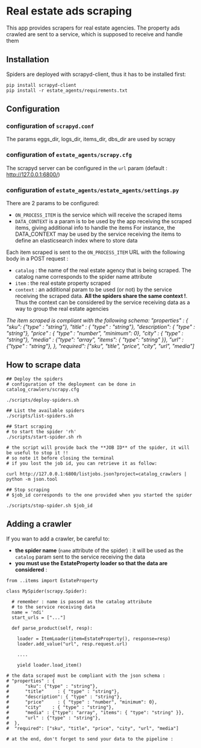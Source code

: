 # Real estate ads scraping

This app provides scrapers for real estate agencies.
The property ads crawled are sent to a service, which is supposed to receive and handle them

## Installation

Spiders are deployed with scrapyd-client, thus it has to be installed first:

```
pip install scrapyd-client
pip install -r estate_agents/requirements.txt
```

## Configuration

### configuration of `scrapyd.conf`
The params eggs_dir, logs_dir, items_dir, dbs_dir are used by scrapy

### configuration of `estate_agents/scrapy.cfg`
The scrapyd server can be configured in the `url` param (default : http://127.0.0.1:6800/)

### configuration of `estate_agents/estate_agents/settings.py`
There are 2 params to be configured:
* `ON_PROCESS_ITEM` is the service which will receive the scraped items
* `DATA_CONTEXT` is a param is to be used by the app receiving the scraped items, giving additional info to handle the items
For instance, the DATA_CONTEXT may be used by the service receiving the items to define an elasticsearch index where to store data

Each item scraped is sent to the `ON_PROCESS_ITEM` URL with the following body in a POST request :
* `catalog` : the name of the real estate agency that is being scraped. The catalog name corresponds to the spider name attribute
* `item` : the real estate property scraped
* `context` : an additional param to be used (or not) by the service receiving the scraped data. __All the spiders share the same context !__. Thus the context can be considered by the service receiving data as a way to group the real estate agencies 

_The item scraped is compliant with the following schema:
"properties" : {
      "sku": {"type" : "string"},
      "title"     : { "type" : "string"},
      "description": { "type" : "string"},
      "price"     : { "type" : "number", "minimum": 0},
      "city"    : { "type" : "string"},
      "media" : {"type": "array", "items": { "type": "string" }},
      "url" : {"type" : "string"},
  },
  "required": ["sku", "title", "price", "city", "url", "media"]_

## How to scrape data

```
## Deploy the spiders
# configuration of the deployment can be done in catalog_crawlers/scrapy.cfg

./scripts/deploy-spiders.sh

## List the available spiders
./scripts/list-spiders.sh

## Start scraping
# to start the spider 'rh'
./scripts/start-spider.sh rh

# the script will provide back the **JOB ID** of the spider, it will be useful to stop it !!
# so note it before closing the terminal
# if you lost the job id, you can retrieve it as follow:

curl http://127.0.0.1:6800/listjobs.json?project=catalog_crawlers | python -m json.tool

## Stop scraping
# $job_id corresponds to the one provided when you started the spider

./scripts/stop-spider.sh $job_id
```

## Adding a crawler

If you wan to add a crawler, be careful to:

* __the spider name__ (`name` attribute of the spider) : it will be used as the `catalog` param sent to the service receiving the data
* __you must use the EstateProperty loader so that the data are considered__ :

```
from ..items import EstateProperty

class MySpider(scrapy.Spider):

  # remember : name is passed as the catalog attribute
  # to the service receiving data
  name = 'ndi'
  start_urls = ["..."]

  def parse_product(self, resp):

    loader = ItemLoader(item=EstateProperty(), response=resp)
    loader.add_value("url", resp.request.url)

    ....

    yield loader.load_item()

# the data scraped must be compliant with the json schema :
# "properties" : {
#      "sku": {"type" : "string"},
#      "title"     : { "type" : "string"},
#      "description": { "type" : "string"},
#      "price"     : { "type" : "number", "minimum": 0},
#      "city"    : { "type" : "string"},
#      "media" : {"type": "array", "items": { "type": "string" }},
#      "url" : {"type" : "string"},
#  },
#  "required": ["sku", "title", "price", "city", "url", "media"]

# at the end, don't forget to send your data to the pipeline :

```
